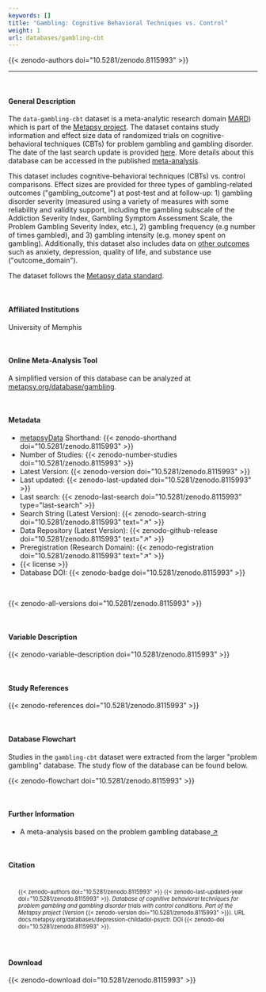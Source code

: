 ```yaml
---
keywords: []
title: "Gambling: Cognitive Behavioral Techniques vs. Control"
weight: 1
url: databases/gambling-cbt
---
```

{{< zenodo-authors doi="10.5281/zenodo.8115993" >}}

***

<br>

#### General Description


The `data-gambling-cbt` dataset is a meta-analytic research domain [MARD](https://docs.metapsy.org/uploads/ebmental-2022-300509.pdf)) which is part of the  [Metapsy project](https://www.metapsy.org/). The dataset contains study information and effect size data of randomized trials on cognitive-behavioral techniques (CBTs) for problem gambling and gambling disorder. The date of the last search update is provided [here](https://github.com/metapsy-project/data-gambling-cbt/blob/main/metadata/last_search.txt). More details about this database can be accessed in the published [meta-analysis](https://onlinelibrary.wiley.com/doi/10.1111/add.16221).

This dataset includes cognitive-behavioral techniques (CBTs) vs. control comparisons. Effect sizes are provided for three types of gambling-related outcomes ("gambling_outcome") at post-test and at follow-up: 1) gambling disorder severity (measured using a variety of measures with some reliability and validity support, including the gambling subscale of the Addiction Severity Index, Gambling Symptom Assessment Scale, the Problem Gambling Severity Index, etc.), 2) gambling frequency (e.g number of times gambled), and 3) gambling intensity (e.g. money spent on gambling). Additionally, this dataset also includes data on [other outcomes](https://psycnet.apa.org/record/2023-48432-001) such as anxiety, depression, quality of life, and substance use ("outcome_domain").

The dataset follows the [Metapsy data standard](https://docs.metapsy.org/data-preparation/format/).


<br>

#### Affiliated Institutions

University of Memphis

<br>

#### Online Meta-Analysis Tool

A simplified version of this database can be analyzed at [metapsy.org/database/gambling](https://www.metapsy.org/database/gambling).

<br>

#### Metadata

* <a href="https://data.metapsy.org" target="_blank">metapsyData</a> Shorthand: {{< zenodo-shorthand doi="10.5281/zenodo.8115993" >}}
* Number of Studies: {{< zenodo-number-studies doi="10.5281/zenodo.8115993" >}}
* Latest Version: {{< zenodo-version doi="10.5281/zenodo.8115993" >}}
* Last updated: {{< zenodo-last-updated doi="10.5281/zenodo.8115993" >}}
* Last search: {{< zenodo-last-search doi="10.5281/zenodo.8115993" type="last-search" >}}
* Search String (Latest Version): {{< zenodo-search-string doi="10.5281/zenodo.8115993" text="↗" >}}
* Data Repository (Latest Version): {{< zenodo-github-release doi="10.5281/zenodo.8115993" text="↗" >}}
* Preregistration (Research Domain): {{< zenodo-registration doi="10.5281/zenodo.8115993" text="↗" >}}
* {{< license >}}
* Database DOI: {{< zenodo-badge doi="10.5281/zenodo.8115993" >}}

<br>

{{< zenodo-all-versions doi="10.5281/zenodo.8115993" >}}

<br>

#### Variable Description

{{< zenodo-variable-description doi="10.5281/zenodo.8115993" >}}

<br>

#### Study References

{{< zenodo-references doi="10.5281/zenodo.8115993" >}}

<br>

#### Database Flowchart

Studies in the `gambling-cbt` dataset were extracted from the larger "problem gambling" database. The study flow of the database can be found below.

{{< zenodo-flowchart doi="10.5281/zenodo.8115993" >}}

<br>

#### Further Information

<ul>
<li>A meta-analysis based on the problem gambling database<a href="https://onlinelibrary.wiley.com/doi/10.1111/add.16221" target="_blank"> ↗</a></li>
</ul>

<br>

#### Citation

<div class="citation" style='background-color: var(--body-color); padding: 20px 20px 20px 20px; font-size: 80%; -webkit-filter: grayscale(100%); filter: grayscale(100%);'>
{{< zenodo-authors doi="10.5281/zenodo.8115993" >}}
{{< zenodo-last-updated-year doi="10.5281/zenodo.8115993" >}}.
<i>Database of cognitive behavioral techniques for problem gambling and gambling disorder trials with control conditions. Part of the Metapsy project </i>
(Version {{< zenodo-version doi="10.5281/zenodo.8115993" >}}).
URL docs.metapsy.org/databases/depression-childadol-psyctr.
DOI {{< zenodo-doi doi="10.5281/zenodo.8115993" >}}.
</div>

<br>

#### Download

{{< zenodo-download doi="10.5281/zenodo.8115993" >}}

<br></br>